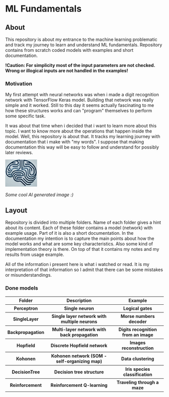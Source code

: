 # ML Fundamentals

## About
This repository is about my entrance to the machine learning problematic and track my journey to learn and understand ML fundamentals. Repository contains from scratch coded models with examples and short documentation.

**!Caution: For simplicity most of the input parameters are not checked. Wrong or illogical inputs are not handled in the examples!**

### Motivation
My first attempt with neural networks was when i made a digit recognition network with TensorFlow Keras model. Building that network was really simple and it worked. Still to this day it seems actually fascinating to me how these structures works and can "program" themselves to perform some specific task.

It was about that time when i decided that i want to learn more about this topic. I want to know more about the operations that happen inside the model. Well, this repository is about that. It tracks my learning journey with documentation that i make with "my words". I suppose that making documentation this way will be easy to follow and understand for possibly later reviews.

<img src="README_img/brain.png" title="AI brain" alt="AI brain" width=20%>

*Some cool AI generated image :)*

## Layout
Repository is divided into multiple folders. Name of each folder gives a hint about its content. Each of these folder contains a model (network) with example usage. Part of it is also a short documentation. In the documentation my intention is to capture the main points about how the model works and what are some key characteristics. Also some kind of implementation theory is there. On top of that it contains my notes and my results from usage example.

All of the information i present here is what i watched or read. It is my interpretation of that information so I admit that there can be some mistakes or misunderstandings.

### Done models

<table>
    <tr>
        <th>Folder</th>
        <th>Description</th>
        <th>Example</th>
    </tr>
    <tr>
        <th>Perceptron</th>
        <th>Single neuron</th>
        <th>Logical gates</th>
    </tr>
    <tr>
        <th>SingleLayer</th>
        <th>Single layer network with multiple neurons</th>
        <th>Morse numbers decoder</th>
    </tr>
    <tr>
        <th>Backpropagation</th>
        <th>Multi-layer network with back propagation</th>
        <th>Digits recognition from an image</th>
    </tr>
    <tr>
        <th>Hopfield</th>
        <th>Discrete Hopfield network</th>
        <th>Images reconstruction</th>
    </tr>
    <tr>
        <th>Kohonen</th>
        <th>Kohonen network (SOM - self-organizing map)</th>
        <th>Data clustering</th>
    </tr>
    <tr>
        <th>DecisionTree</th>
        <th>Decision tree structure</th>
        <th>Iris species classification</th>
    </tr>
    <tr>
        <th>Reinforcement</th>
        <th>Reinforcement Q-learning</th>
        <th>Traveling through a maze</th>
    </tr>
</table>